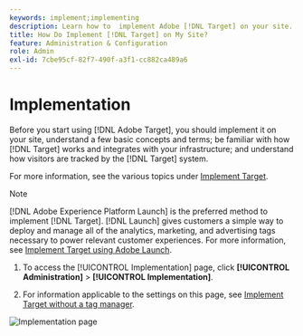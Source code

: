 ```yaml
---
keywords: implement;implementing
description: Learn how to  implement Adobe [!DNL Target] on your site. Set your global settings, implementation method (AEP Web SDK or at.js), and more.
title: How Do Implement [!DNL Target] on My Site?
feature: Administration & Configuration
role: Admin
exl-id: 7cbe95cf-82f7-490f-a3f1-cc882ca489a6
---
```

# Implementation

Before you start using [!DNL Adobe Target], you should implement it on your site, understand a few basic concepts and terms; be familiar with how [!DNL Target] works and integrates with your infrastructure; and understand how visitors are tracked by the [!DNL Target] system.

For more information, see the various topics under [Implement Target](/help/c-implementing-target/implementing-target.md).

>[!NOTE]
>
>[!DNL Adobe Experience Platform Launch] is the preferred method to implement [!DNL Target]. [!DNL Launch] gives customers a simple way to deploy and manage all of the analytics, marketing, and advertising tags necessary to power relevant customer experiences. For more information, see [Implement Target using Adobe Launch](/help/c-implementing-target/c-implementing-target-for-client-side-web/how-to-deployatjs/cmp-implementing-target-using-adobe-launch.md).  

1. To access the [!UICONTROL Implementation] page, click **[!UICONTROL Administration]** > **[!UICONTROL Implementation]**.

1. For information applicable to the settings on this page, see [Implement Target without a tag manager](/help/c-implementing-target/c-implementing-target-for-client-side-web/how-to-deployatjs/implementing-target-without-a-tag-manager.md).

![Implementation page](/help/administrating-target/assets/implementation.png)
